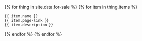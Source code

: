 

{% for thing in site.data.for-sale %}
{% for item in thing.items %}
    
    {{ item.name }}
    {{ item.page-link }}
	{{ item.description }}
	
{% endfor %}
{% endfor %}


<!--
       {% for thing in site.data.schedule %}
       {% for timeslot in thing.timeslots %}
       {{timeslot.title}}
       {{timeslot.speaker}}
       {% endfor %}
       {% endfor %}
-->		